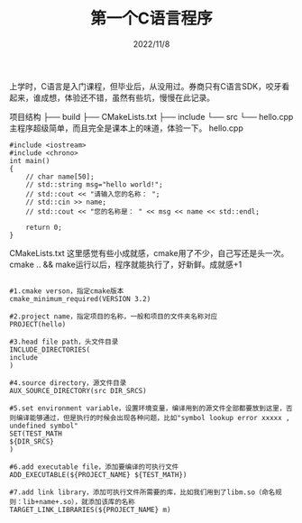 ﻿---
title: 第一个C语言程序
date: 2022/11/8
updated: 
tags:
- C
categories: 人到中年学C语言
---
上学时，C语言是入门课程，但毕业后，从没用过。券商只有C语言SDK，咬牙看起来，谁成想，体验还不错，虽然有些坑，慢慢在此记录。
<!-- more -->
项目结构
├── build
├── CMakeLists.txt
├── include
└── src
    └── hello.cpp
主程序超级简单，而且完全是课本上的味道，体验一下。
hello.cpp
```
#include <iostream>
#include <chrono>
int main()
{
    // char name[50];
    // std::string msg="hello world!";
    // std::cout << "请输入您的名称： ";
    // std::cin >> name;
    // std::cout << "您的名称是： " << msg << name << std::endl;

    return 0;
}
```
CMakeLists.txt
这里感觉有些小成就感，cmake用了不少，自己写还是头一次。
cmake .. && make运行以后，程序就能执行了，好新鲜。成就感+1
```

#1.cmake verson，指定cmake版本
cmake_minimum_required(VERSION 3.2)

#2.project name，指定项目的名称，一般和项目的文件夹名称对应
PROJECT(hello)

#3.head file path，头文件目录
INCLUDE_DIRECTORIES(
include
)

#4.source directory，源文件目录
AUX_SOURCE_DIRECTORY(src DIR_SRCS)

#5.set environment variable，设置环境变量，编译用到的源文件全部都要放到这里，否则编译能够通过，但是执行的时候会出现各种问题，比如"symbol lookup error xxxxx , undefined symbol"
SET(TEST_MATH
${DIR_SRCS}
)

#6.add executable file，添加要编译的可执行文件
ADD_EXECUTABLE(${PROJECT_NAME} ${TEST_MATH})

#7.add link library，添加可执行文件所需要的库，比如我们用到了libm.so（命名规则：lib+name+.so），就添加该库的名称
TARGET_LINK_LIBRARIES(${PROJECT_NAME} m)
```

